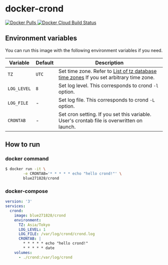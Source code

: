 # docker-crond

<a href="https://hub.docker.com/r/blue271828/crond">
  <img alt="Docker Pulls" src="https://img.shields.io/docker/pulls/blue271828/crond.svg">
</a>
<a href="https://hub.docker.com/r/blue271828/crond/builds">
  <img alt="Docker Cloud Build Status" src="https://img.shields.io/docker/cloud/build/blue271828/crond.svg">
</a>



## Environment variables

You can run this image with the following environment variables if you need.



| Variable    | Default | Description                                                  |
| ----------- | ------- | ------------------------------------------------------------ |
| `TZ`        | `UTC`   | Set time zone. Refer to [List of tz database time zones](https://en.wikipedia.org/wiki/List_of_tz_database_time_zones) If you set arbitrary time zone. |
| `LOG_LEVEL` | `8`     | Set log level. This corresponds to crond `-l` option.        |
| `LOG_FILE`  | -       | Set log file. This corresponds to crond `-L` option.         |
| `CRONTAB`   | -       | Set cron setting. If you set this variable. User's crontab file is overwritten on launch. |



## How to run



### docker command

```bash
$ docker run -it \
		-e CRONTAB='* * * * * echo "hello crond!"' \
		blue271828/crond
```



### docker-compose

```yaml
version: '3'
services:
  crond:
    image: blue271828/crond
    environment:
      TZ: Asia/Tokyo
      LOG_LEVEL: 1
      LOG_FILE: /var/log/crond/crond.log
      CRONTAB: |
        * * * * * echo "hello crond!"
        * * * * * date
    volumes:
      - ./crond:/var/log/crond
```



